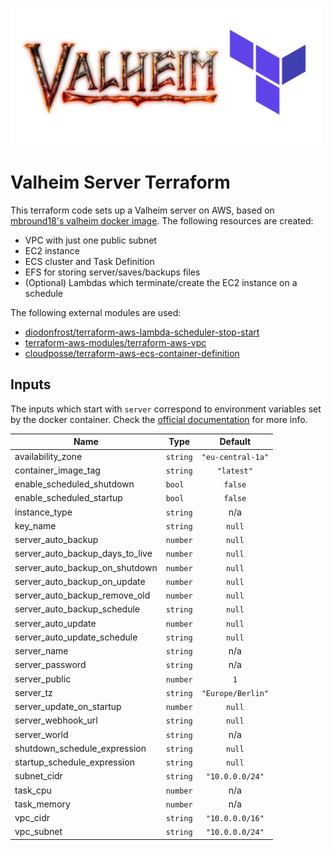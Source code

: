 ![image info](./logo.png)

# Valheim Server Terraform

This terraform code sets up a Valheim server on AWS, based on [mbround18's valheim docker image](https://github.com/mbround18/valheim-docker). The following resources are created:

* VPC with just one public subnet
* EC2 instance
* ECS cluster and Task Definition
* EFS for storing server/saves/backups files
* (Optional) Lambdas which terminate/create the EC2 instance on a schedule

The following external modules are used:

* [ diodonfrost/terraform-aws-lambda-scheduler-stop-start](https://github.com/diodonfrost/terraform-aws-lambda-scheduler-stop-start)
* [terraform-aws-modules/terraform-aws-vpc](https://github.com/terraform-aws-modules/terraform-aws-vpc)
* [ cloudposse/terraform-aws-ecs-container-definition](https://github.com/cloudposse/terraform-aws-ecs-container-definition)


## Inputs

The inputs which start with `server` correspond to environment variables set by the docker container. Check the [official documentation](https://github.com/mbround18/valheim-docker#environment-variables) for more info.

| Name | Type        | Default | 
|------|-------------|:---------:|
| availability\_zone | `string` | `"eu-central-1a"` |
| container\_image\_tag | `string` | `"latest"` |
| enable\_scheduled\_shutdown | `bool` | `false` |
| enable\_scheduled\_startup | `bool` | `false`|
| instance\_type | `string` | n/a |
| key\_name | `string` | `null` | null |
| server\_auto\_backup | `number` | `null` |
| server\_auto\_backup\_days\_to\_live | `number` | `null` |
| server\_auto\_backup\_on\_shutdown | `number` | `null` |
| server\_auto\_backup\_on\_update | `number` | `null` |
| server\_auto\_backup\_remove\_old | `number` | `null` |
| server\_auto\_backup\_schedule | `string` | `null` |
| server\_auto\_update | `number` | `null` |
| server\_auto\_update\_schedule | `string` | `null` |
| server\_name | `string` | n/a | yes |
| server\_password | `string` | n/a | yes |
| server\_public | `number` | `1` | yes |
| server\_tz | `string` | `"Europe/Berlin"` |
| server\_update\_on\_startup | `number` | `null` |
| server\_webhook\_url | `string` | `null` |
| server\_world | `string` | n/a | yes |
| shutdown\_schedule\_expression | `string` | `null` |
| startup\_schedule\_expression | `string` | `null` |
| subnet\_cidr | `string` | `"10.0.0.0/24"` |
| task\_cpu | `number` | n/a |
| task\_memory | `number` | n/a |
| vpc\_cidr | `string` | `"10.0.0.0/16"` |
| vpc\_subnet | `string` | `"10.0.0.0/24"` |